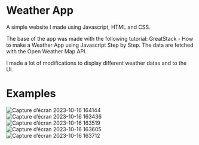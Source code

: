 # Weather App

A simple website I made using Javascript, HTML and CSS.

The base of the app was made with the following tutorial: GreatStack - How to make a Weather App using Javascript Step by Step. The data are fetched with the Open Weather Map API.

I made a lot of modifications to display different weather datas and to the UI.

# Examples

![Capture d’écran 2023-10-16 164144](https://github.com/hermidrn/weather-app/assets/66182250/c6a692b6-c80c-4771-9d69-602aa4dc6308)
![Capture d’écran 2023-10-16 163436](https://github.com/hermidrn/weather-app/assets/66182250/edfaabb7-f75f-4290-9fc1-b522062ba7b0)
![Capture d’écran 2023-10-16 163519](https://github.com/hermidrn/weather-app/assets/66182250/581a253c-06a7-403a-82dc-8c4b151704b3)
![Capture d’écran 2023-10-16 163605](https://github.com/hermidrn/weather-app/assets/66182250/aa5ce1e6-0a5b-44ab-aa9a-ffb86bbe3658)
![Capture d’écran 2023-10-16 163712](https://github.com/hermidrn/weather-app/assets/66182250/aa096473-261f-43b8-9f05-cdd7dfad48d9)
